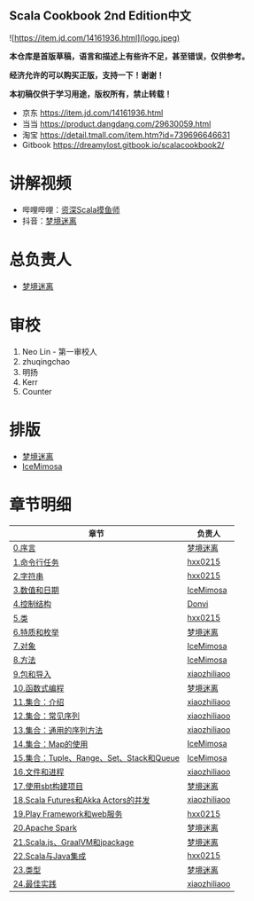 Scala Cookbook 2nd Edition中文
---
![https://item.jd.com/14161936.html](logo.jpeg)

**本仓库是首版草稿，语言和描述上有些许不足，甚至错误，仅供参考。**

**经济允许的可以购买正版，支持一下！谢谢！**

**本初稿仅供于学习用途，版权所有，禁止转载！**

- 京东 https://item.jd.com/14161936.html
- 当当 https://product.dangdang.com/29630059.html
- 淘宝 https://detail.tmall.com/item.htm?id=739696646631
- Gitbook https://dreamylost.gitbook.io/scalacookbook2/

# 讲解视频
- 哔哩哔哩：[资深Scala摸鱼师](https://space.bilibili.com/60152799)
- 抖音：[梦境迷离](https://m.douyin.com/share/user/MS4wLjABAAAAhqbonLqrR1L8jMW_90iRgxbRnXKnCFbDGNZE5Prwfno)

# 总负责人

- [梦境迷离](https://github.com/jxnu-liguobin)

# 审校

1. Neo Lin - 第一审校人
2. zhuqingchao
3. 明扬
4. Kerr
5. Counter

# 排版

- [梦境迷离](https://github.com/jxnu-liguobin)
- [IceMimosa](https://github.com/IceMimosa)

# 章节明细

| 章节                                                                          | 负责人                                             |
|-----------------------------------------------------------------------------|-------------------------------------------------|
| [0.序言](0.序言.md)                                                             | [梦境迷离](https://github.com/jxnu-liguobin)        |
| [1.命令行任务](./1.命令行任务.md)                                                     | [hxx0215](https://github.com/hxx0215)           |
| [2.字符串](./2.字符串.md)                                                         | [hxx0215](https://github.com/hxx0215)           |
| [3.数值和日期](./3.数值和日期.md)                                                     | [IceMimosa](https://github.com/IceMimosa)       |
| [4.控制结构](./4.控制结构.md)                                                       | [Donvi](https://github.com/Donvi)               |
| [5.类](./5.类.md)                                                             | [hxx0215](https://github.com/hxx0215)           |
| [6.特质和枚举](./6.特质和枚举.md)                                                     | [梦境迷离](https://github.com/jxnu-liguobin)        |
| [7.对象](./7.对象.md)                                                           | [IceMimosa](https://github.com/IceMimosa)       |
| [8.方法](./8.方法.md)                                                           | [IceMimosa](https://github.com/IceMimosa)       |
| [9.包和导入](./9.包和导入.md)                                                       | [xiaozhiliaoo](https://github.com/xiaozhiliaoo) |
| [10.函数式编程](./10.函数式编程.md)                                                   | [梦境迷离](https://github.com/jxnu-liguobin)        |
| [11.集合：介绍](./11.集合：介绍.md)                                                   | [xiaozhiliaoo](https://github.com/xiaozhiliaoo) |
| [12.集合：常见序列](./12.集合：常见序列类.md)                                              | [xiaozhiliaoo](https://github.com/xiaozhiliaoo) |
| [13.集合：通用的序列方法](13.集合：常见序列方法.md)                                            | [xiaozhiliaoo](https://github.com/xiaozhiliaoo) |
| [14.集合：Map的使用](./14.集合：Map的使用.md)                                           | [IceMimosa](https://github.com/IceMimosa)       |
| [15.集合：Tuple、Range、Set、Stack和Queue](./15.集合：Tuple、Range、Set、Stack和Queue.md) | [IceMimosa](https://github.com/IceMimosa)       |
| [16.文件和进程](./16.文件和进程.md)                                                   | [xiaozhiliaoo](https://github.com/xiaozhiliaoo) |
| [17.使用sbt构建项目](./17.使用sbt构建项目.md)                                           | [梦境迷离](https://github.com/jxnu-liguobin)        |
| [18.Scala Futures和Akka Actors的并发](./18.Scala%20Futures和Akka%20Actors的并发.md) | [xiaozhiliaoo](https://github.com/xiaozhiliaoo) |
| [19.Play Framework和web服务](./19.Play%20框架和%20Web%20服务.md)                    | [hxx0215](https://github.com/hxx0215)           |
| [20.Apache Spark](./20.Apache%20Spark.md)                                   | [梦境迷离](https://github.com/jxnu-liguobin)        |
| [21.Scala.js、GraalVM和jpackage](./21.Scala.js、GraalVM和jpackage)              | [梦境迷离](https://github.com/jxnu-liguobin)        |
| [22.Scala与Java集成](./22.Scala与Java集成)                                        | [hxx0215](https://github.com/hxx0215)           |
| [23.类型](./23.类型.md)                                                         | [梦境迷离](https://github.com/jxnu-liguobin)        |
| [24.最佳实践](./24.最佳实践.md)                                                     | [xiaozhiliaoo](https://github.com/xiaozhiliaoo) |
